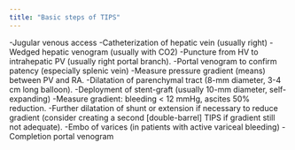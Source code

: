 ```yaml
---
title: "Basic steps of TIPS"
---
```

-Jugular venous access
-Catheterization of hepatic vein (usually right)
-Wedged hepatic venogram (usually with CO2)
-Puncture from HV to intrahepatic PV (usually right portal branch).
-Portal venogram to confirm patency (especially splenic vein)
-Measure pressure gradient (means) between PV and RA.
-Dilatation of parenchymal tract (8-mm diameter, 3-4 cm long balloon).
-Deployment of stent-graft (usually 10-mm diameter, self-expanding)
-Measure gradient: bleeding &lt; 12 mmHg, ascites 50% reduction.
-Further dilatation of shunt or extension if necessary to reduce gradient (consider creating a second [double-barrel] TIPS if gradient still not adequate).
-Embo of varices (in patients with active variceal bleeding)
-Completion portal venogram

